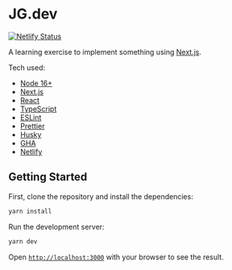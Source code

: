 # JG.dev

[![Netlify Status](https://api.netlify.com/api/v1/badges/ba397ab4-2c96-4a6b-ada3-6c4151a89978/deploy-status)](https://app.netlify.com/sites/jg-dev/deploys)

A learning exercise to implement something using [Next.js](https://nextjs.org).

Tech used:

- [Node 16+](https://nodejs.org/en/)
- [Next.js](https://nextjs.org)
- [React](https://reactjs.org)
- [TypeScript](https://www.typescriptlang.org)
- [ESLint](https://eslint.org)
- [Prettier](https://prettier.io)
- [Husky](https://typicode.github.io/husky/#/)
- [GHA](https://github.com/features/actions)
- [Netlify](https://www.netlify.com)

## Getting Started

First, clone the repository and install the dependencies:

```bash
yarn install
```

Run the development server:

```bash
yarn dev
```

Open [`http://localhost:3000`](http://localhost:3000) with your browser to see the result.
